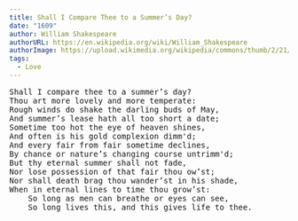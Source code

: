 ```yaml
---
title: Shall I Compare Thee to a Summer’s Day?
date: "1609"
author: William Shakespeare
authorURL: https://en.wikipedia.org/wiki/William_Shakespeare
authorImage: https://upload.wikimedia.org/wikipedia/commons/thumb/2/21/William_Shakespeare_by_John_Taylor%2C_edited.jpg/330px-William_Shakespeare_by_John_Taylor%2C_edited.jpg
tags:
  - Love
---
```


<pre>
Shall I compare thee to a summer’s day?
Thou art more lovely and more temperate:
Rough winds do shake the darling buds of May,
And summer’s lease hath all too short a date;
Sometime too hot the eye of heaven shines,
And often is his gold complexion dimm'd;
And every fair from fair sometime declines,
By chance or nature’s changing course untrimm'd;
But thy eternal summer shall not fade,
Nor lose possession of that fair thou ow’st;
Nor shall death brag thou wander’st in his shade,
When in eternal lines to time thou grow’st:
    So long as men can breathe or eyes can see,
    So long lives this, and this gives life to thee.
</pre>
